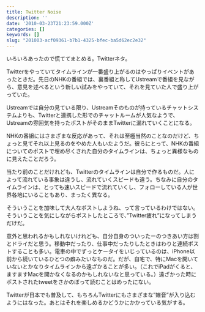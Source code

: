 ```yaml
---
title: Twitter Noise
description: ''
date: '2010-03-23T21:23:59.000Z'
categories: []
keywords: []
slug: "201003-acf09361-b7b1-4325-bfec-ba5d62ec2e32"
---
```

いろいろあったので慌ててまとめる。Twitterネタ。

Twitterをやっていてタイムラインが一番盛り上がるのはやっぱりイベントがあったときだ。先日のNHKの番組では、裏番組と称してUstreamで番組を見ながら、意見を述べるという新しい試みをやっていて、それを見ていた人で盛り上がっていた。

Ustreamでは自分の見ている限り、Ustreamそのものが持っているチャットシステムよりも、Twitterと連携した形でのチャットルームが人気なようで、Ustreamの雰囲気を持ったポストがそのままTwitterに漏れていくことになる。

NHKの番組にはさまざまな反応があって、それは至極当然のことなのだけど、ちょっと見てそれ以上見るのをやめた人もいたようだ。彼らにとって、NHKの番組についてのポストで埋め尽くされた自分のタイムラインは、ちょっと異様なものに見えたことだろう。

当たり前のことだけれども、Twitterのタイムラインは自分で作るものだ。人によって流れている事象は違うし、流れていくスピードも違う。ちなみに自分のタイムラインは、とっても速いスピードで流れていくし、フォローしている人が世界各地にいることもあり、まったく異なる。

そういうことを加味して大人なポストしようね、って言っているわけではない。そういうことを気にしながらポストしたところで、”Twitter疲れ”になってしまうだけだ。

意外と思われるかもしれないけれども、自分自身のついったーのつきあい方は割とドライだと思う。移動中だったり、仕事中だったりしたときはわりと連続ポストすることも多い。電車の中でずっとケータイをいじっているのは、iPhone以前から続いているひとつの癖みたいなものだ。だが、自宅で、特にMacを開いていないとかなりタイムラインから遠ざかることが多い。（これでiPadがくると、ますますMacを開かなくなるのかもしれないなと思っている。）遠ざかった時にポストされたtweetをさかのぼって読むことはめったにない。

Twitterが日本でも普及して、もちろんTwitterにもさまざまな”雑音”が入り込むようにはなった。あとはそれを楽しめるかどうかにかかっている気がする。